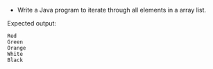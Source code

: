 * Write a Java program to iterate through all elements in a array list.

Expected output:

```
Red
Green
Orange
White
Black
``` 